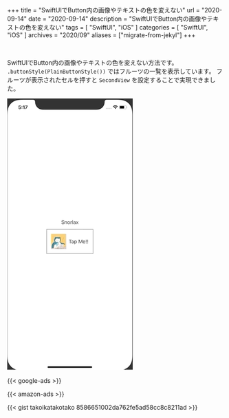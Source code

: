 +++
title =  "SwiftUIでButton内の画像やテキストの色を変えない"
url = "2020-09-14"
date = "2020-09-14"
description = "SwiftUIでButton内の画像やテキストの色を変えない"
tags = [
  "SwiftUI",
  "iOS"
]
categories = [
  "SwiftUI",
  "iOS"
]
archives = "2020/09"
aliases = ["migrate-from-jekyl"]
+++

<br>

SwiftUIでButton内の画像やテキストの色を変えない方法です。
`.buttonStyle(PlainButtonStyle())` ではフルーツの一覧を表示しています。
フルーツが表示されたセルを押すと `SecondView` を設定することで実現できました。

![SwiftUI](1.gif)

<!-- Google Ads -->
{{< google-ads >}}

<!-- Amazon Ads -->
{{< amazon-ads >}}

{{< gist takoikatakotako 8586651002da762fe5ad58cc8c8211ad >}}
